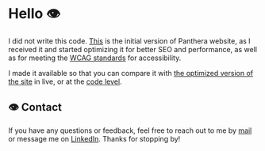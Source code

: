 # Hello 👁️

I did not write this code.
[This](https://voidermalie.github.io/panthera_old) is the initial version of Panthera website, as I received it and started optimizing it for better SEO and performance, as well as for meeting the [WCAG standards](https://www.w3.org/TR/WCAG21/) for accessibility.

I made it available so that you can compare it with [the optimized version of the site](https://voidermalie.github.io/panthera_new) in live, or at the [code level](https://github.com/voidermalie/panthera_new).

## 👁️ Contact

If you have any questions or feedback, feel free to reach out to me by [mail](fannylestar@icloud.com) or message me on [LinkedIn](www.linkedin.com/in/fannilestar). Thanks for stopping by! 
